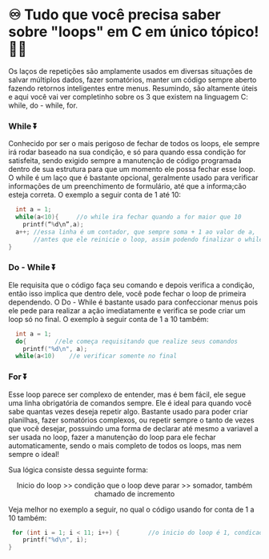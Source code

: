 # ♾️ Tudo que você precisa saber sobre "loops" em C em único tópico!🚨🧨

Os laços de repetições são amplamente usados em diversas situações de salvar múltiplos dados, fazer somatórios, manter um código sempre aberto fazendo retornos inteligentes entre menus. Resumindo, são altamente úteis 
e aqui você vai ver completinho sobre os 3 que existem na linguagem C: while, do - while, for.

### While ⏬

Conhecido por ser o mais perigoso de fechar de todos os loops, ele sempre irá rodar baseado na sua condição, e só para quando essa condição for satisfeita, sendo exigido sempre a manutenção de código programada dentro
de sua estrutura para que um momento ele possa fechar esse loop. O while é um laço que é bastante opcional, geralmente usado para verificar informações de um preenchimento de formulário, até que a informa;cão esteja correta. O exemplo a seguir conta de 1 até 10:

``` C
  int a = 1;
  while(a<10){     //o while ira fechar quando a for maior que 10
    printf(“%d\n”,a);
  a++; //essa linha é um contador, que sempre soma + 1 ao valor de a,
       //antes que ele reinicie o loop, assim podendo finalizar o while em algum momento
}
```

### Do - While ⏬

Ele requisita que o código faça seu comando e depois verifica a condição, então isso implica que dentro dele, você pode fechar o loop de primeira dependendo. O Do - While é bastante usado para confeccionar menus pois ele pede para realizar a ação imediatamente e verifica se pode criar um loop só no final. O exemplo à seguir conta de 1 a 10 também:

``` C
  int a = 1;
  do{        //ele começa requisitando que realize seus comandos
    printf("%d\n", a);
  while(a<10)    //e verificar somente no final
```

### For ⏬

Esse loop parece ser complexo de entender, mas é bem fácil, ele segue uma linha obrigatória de comandos sempre. Ele é ideal para quando você sabe quantas vezes deseja repetir algo. Bastante usado para poder criar planilhas, fazer somatórios complexos, ou repetir sempre o tanto de vezes que você desejar, possuindo uma forma de declarar até mesmo a variavel a ser usada no loop, fazer a manutenção do loop para ele fechar automaticamente, sendo o mais completo de todos os loops, mas nem sempre o ideal!

Sua lógica consiste dessa seguinte forma:

<div align="center">

 Inicio do loop >> condição que o loop deve parar >> somador, também chamado de incremento
  
</div>

Veja melhor no exemplo a seguir, no qual o código usando for conta de 1 a 10 também:
``` C
 for (int i = 1; i < 11; i++) {        //o inicio do loop é 1, condicao é i menor que 11, e soma sempre + 1
    printf("%d\n", i);
}
```



